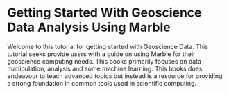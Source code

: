 # Getting Started With Geoscience Data Analysis Using Marble

Welcome to this tutorial for getting started with Geoscience Data. This tutorial seeks provide users with a guide on using Marble for their geoscience computing needs. This books primarily focuses on data manipulation, analysis and some machine learning. This books does endeavour to teach advanced topics but instead is a resource for providing a strong foundation in common tools used in scientific computing. 
